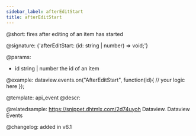 ```yaml
---
sidebar_label: afterEditStart
title: afterEditStart
---          
```


@short: fires after editing of an item has started

@signature: {'afterEditStart: (id: string | number) => void;'}

@params:
- id		string | number		the id of an item

@example:
dataview.events.on("AfterEditStart", function(id){
	// your logic here
});


@template: api_event
@descr:


@relatedsample:
https://snippet.dhtmlx.com/2d74uyoh	Dataview. Dataview Events


@changelog: added in v6.1
